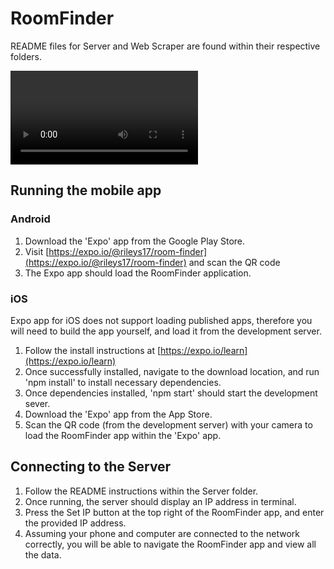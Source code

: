 # RoomFinder

README files for Server and Web Scraper are found within their respective folders.

![](Demo.mp4)

## Running the mobile app

### Android

 1. Download the 'Expo' app from the Google Play Store.
 2. Visit [https://expo.io/@rileys17/room-finder](https://expo.io/@rileys17/room-finder) and scan the QR code
 3. The Expo app should load the RoomFinder application.

### iOS

Expo app for iOS does not support loading published apps, therefore you will need to build the app yourself, and load it from the development server.

 1. Follow the install instructions at [https://expo.io/learn](https://expo.io/learn)
 2. Once successfully installed, navigate to the download location, and run 'npm install' to install necessary dependencies.
 3. Once dependencies installed, 'npm start' should start the development sever.
 4. Download the 'Expo' app from the App Store.
 5. Scan the QR code (from the development server) with your camera to load the RoomFinder app within the 'Expo' app.

## Connecting to the Server

 1. Follow the README instructions within the Server folder.
 2. Once running, the server should display an IP address in terminal.
 3. Press the Set IP button at the top right of the RoomFinder app, and enter the provided IP address.
 4. Assuming your phone and computer are connected to the network correctly, you will be able to navigate the RoomFinder app and view all the data.
